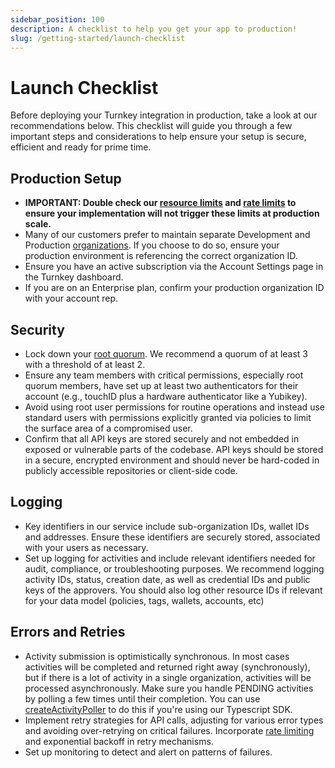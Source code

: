```yaml
---
sidebar_position: 100
description: A checklist to help you get your app to production!
slug: /getting-started/launch-checklist
---
```


# Launch Checklist

Before deploying your Turnkey integration in production, take a look at our recommendations below. This checklist will guide you through a few important steps and considerations to help ensure your setup is secure, efficient and ready for prime time.

## Production Setup

- **IMPORTANT: Double check our [resource limits](/concepts/resource-limits) and [rate limits](/faq#do-you-have-any-rate-limits-in-place-in-your-public-api) to ensure your implementation will not trigger these limits at production scale.**
- Many of our customers prefer to maintain separate Development and Production [organizations](/concepts/organizations). If you choose to do so, ensure your production environment is referencing the correct organization ID.
- Ensure you have an active subscription via the Account Settings page in the Turnkey dashboard.
- If you are on an Enterprise plan, confirm your production organization ID with your account rep.


## Security

- Lock down your [root quorum](/concepts/users/root-quorum). We recommend a quorum of at least 3 with a threshold of at least 2.
- Ensure any team members with critical permissions, especially root quorum members, have set up at least two authenticators for their account (e.g., touchID plus a hardware authenticator like a Yubikey).
- Avoid using root user permissions for routine operations and instead use standard users with permissions explicitly granted via policies to limit the surface area of a compromised user.
- Confirm that all API keys are stored securely and not embedded in exposed or vulnerable parts of the codebase. API keys should be stored in a secure, encrypted environment and should never be hard-coded in publicly accessible repositories or client-side code.

## Logging

- Key identifiers in our service include sub-organization IDs, wallet IDs and addresses. Ensure these identifiers are securely stored, associated with your users as necessary.
- Set up logging for activities and include relevant identifiers needed for audit, compliance, or troubleshooting purposes. We recommend logging activity IDs, status, creation date, as well as credential IDs and public keys of the approvers. You should also log other resource IDs if relevant for your data model (policies, tags, wallets, accounts, etc)

## Errors and Retries

- Activity submission is optimistically synchronous. In most cases activities will be completed and returned right away (synchronously), but if there is a lot of activity in a single organization, activities will be processed asynchronously. Make sure you handle PENDING activities by polling a few times until their completion. You can use [createActivityPoller](https://github.com/tkhq/sdk/blob/d9ed2aefc92d298826a40e821f959b019ea1936f/packages/http/src/async.ts#L101) to do this if you're using our Typescript SDK.
- Implement retry strategies for API calls, adjusting for various error types and avoiding over-retrying on critical failures. Incorporate [rate limiting](/faq#do-you-have-any-rate-limits-in-place-in-your-public-api) and exponential backoff in retry mechanisms.
- Set up monitoring to detect and alert on patterns of failures.
